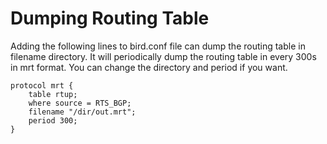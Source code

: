 # Dumping Routing Table
Adding the following lines to bird.conf file can dump the routing table in filename directory. It will periodically dump the routing table in every 300s in mrt format. You can change the directory and period if you want.

```
protocol mrt {
	table rtup;
	where source = RTS_BGP;
	filename "/dir/out.mrt";
	period 300;
}
```
